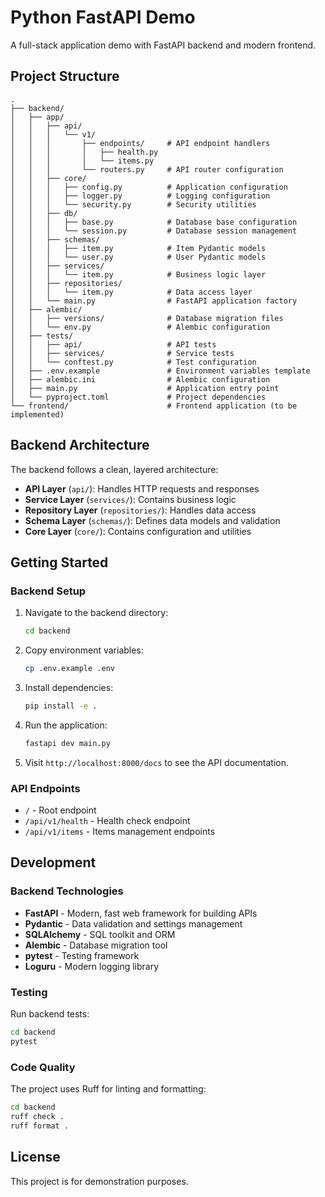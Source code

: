 # Python FastAPI Demo

A full-stack application demo with FastAPI backend and modern frontend.

## Project Structure

```
.
├── backend/
│   ├── app/
│   │   ├── api/
│   │   │   └── v1/
│   │   │       ├── endpoints/     # API endpoint handlers
│   │   │       │   ├── health.py
│   │   │       │   └── items.py
│   │   │       └── routers.py     # API router configuration
│   │   ├── core/
│   │   │   ├── config.py          # Application configuration
│   │   │   ├── logger.py          # Logging configuration
│   │   │   └── security.py        # Security utilities
│   │   ├── db/
│   │   │   ├── base.py            # Database base configuration
│   │   │   └── session.py         # Database session management
│   │   ├── schemas/
│   │   │   ├── item.py            # Item Pydantic models
│   │   │   └── user.py            # User Pydantic models
│   │   ├── services/
│   │   │   └── item.py            # Business logic layer
│   │   ├── repositories/
│   │   │   └── item.py            # Data access layer
│   │   └── main.py                # FastAPI application factory
│   ├── alembic/
│   │   ├── versions/              # Database migration files
│   │   └── env.py                 # Alembic configuration
│   ├── tests/
│   │   ├── api/                   # API tests
│   │   ├── services/              # Service tests
│   │   └── conftest.py            # Test configuration
│   ├── .env.example               # Environment variables template
│   ├── alembic.ini                # Alembic configuration
│   ├── main.py                    # Application entry point
│   └── pyproject.toml             # Project dependencies
└── frontend/                      # Frontend application (to be implemented)
```

## Backend Architecture

The backend follows a clean, layered architecture:

- **API Layer** (`api/`): Handles HTTP requests and responses
- **Service Layer** (`services/`): Contains business logic
- **Repository Layer** (`repositories/`): Handles data access
- **Schema Layer** (`schemas/`): Defines data models and validation
- **Core Layer** (`core/`): Contains configuration and utilities

## Getting Started

### Backend Setup

1. Navigate to the backend directory:

   ```bash
   cd backend
   ```

2. Copy environment variables:

   ```bash
   cp .env.example .env
   ```

3. Install dependencies:

   ```bash
   pip install -e .
   ```

4. Run the application:

   ```bash
   fastapi dev main.py
   ```

5. Visit `http://localhost:8000/docs` to see the API documentation.

### API Endpoints

- `/` - Root endpoint
- `/api/v1/health` - Health check endpoint
- `/api/v1/items` - Items management endpoints

## Development

### Backend Technologies

- **FastAPI** - Modern, fast web framework for building APIs
- **Pydantic** - Data validation and settings management
- **SQLAlchemy** - SQL toolkit and ORM
- **Alembic** - Database migration tool
- **pytest** - Testing framework
- **Loguru** - Modern logging library

### Testing

Run backend tests:

```bash
cd backend
pytest
```

### Code Quality

The project uses Ruff for linting and formatting:

```bash
cd backend
ruff check .
ruff format .
```

## License

This project is for demonstration purposes.
